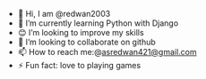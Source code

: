 - 👋 Hi, I am @redwan2003
- 🌱 I’m currently learning Python with Django
- 😊 I’m looking to improve my skills 
- 👯 I’m looking to collaborate on github
- 📫 How to reach me:@asredwan421@gmail.com
- ⚡ Fun fact: love to playing games
